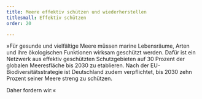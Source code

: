 ```yaml
---
title: Meere effektiv schützen und wiederherstellen
titlesmall: Effektiv schützen
order: 20

---
```

»Für gesunde und vielfältige Meere müssen marine Lebensräume, Arten und ihre ökologischen Funktionen wirksam geschützt werden. Dafür ist ein Netzwerk aus effektiv geschützten Schutzgebieten auf 30 Prozent der globalen Meeresfläche bis 2030 zu etablieren. Nach der EU-Biodiversitätsstrategie ist Deutschland zudem verpflichtet, bis 2030 zehn Prozent seiner Meere streng zu schützen.
 
Daher fordern wir:«